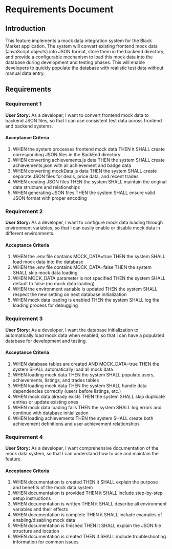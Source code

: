 # Requirements Document

## Introduction

This feature implements a mock data integration system for the Black Market application. The system will convert existing frontend mock data (JavaScript objects) into JSON format, store them in the backend directory, and provide a configurable mechanism to load this mock data into the database during development and testing phases. This will enable developers to quickly populate the database with realistic test data without manual data entry.

## Requirements

### Requirement 1

**User Story:** As a developer, I want to convert frontend mock data to backend JSON files, so that I can use consistent test data across frontend and backend systems.

#### Acceptance Criteria

1. WHEN the system processes frontend mock data THEN it SHALL create corresponding JSON files in the BackEnd directory
2. WHEN converting achievements.js data THEN the system SHALL create achievements.json with all achievement and badge data
3. WHEN converting mockData.js data THEN the system SHALL create separate JSON files for deals, price data, and recent trades
4. WHEN creating JSON files THEN the system SHALL maintain the original data structure and relationships
5. WHEN generating JSON files THEN the system SHALL ensure valid JSON format with proper encoding

### Requirement 2

**User Story:** As a developer, I want to configure mock data loading through environment variables, so that I can easily enable or disable mock data in different environments.

#### Acceptance Criteria

1. WHEN the .env file contains MOCK_DATA=true THEN the system SHALL load mock data into the database
2. WHEN the .env file contains MOCK_DATA=false THEN the system SHALL skip mock data loading
3. WHEN MOCK_DATA parameter is not specified THEN the system SHALL default to false (no mock data loading)
4. WHEN the environment variable is updated THEN the system SHALL respect the new setting on next database initialization
5. WHEN mock data loading is enabled THEN the system SHALL log the loading process for debugging

### Requirement 3

**User Story:** As a developer, I want the database initialization to automatically load mock data when enabled, so that I can have a populated database for development and testing.

#### Acceptance Criteria

1. WHEN database tables are created AND MOCK_DATA=true THEN the system SHALL automatically load all mock data
2. WHEN loading mock data THEN the system SHALL populate users, achievements, listings, and trades tables
3. WHEN loading mock data THEN the system SHALL handle data dependencies correctly (users before listings, etc.)
4. WHEN mock data already exists THEN the system SHALL skip duplicate entries or update existing ones
5. WHEN mock data loading fails THEN the system SHALL log errors and continue with database initialization
6. WHEN loading achievements THEN the system SHALL create both achievement definitions and user achievement relationships

### Requirement 4

**User Story:** As a developer, I want comprehensive documentation of the mock data system, so that I can understand how to use and maintain the feature.

#### Acceptance Criteria

1. WHEN documentation is created THEN it SHALL explain the purpose and benefits of the mock data system
2. WHEN documentation is provided THEN it SHALL include step-by-step setup instructions
3. WHEN documentation is written THEN it SHALL describe all environment variables and their effects
4. WHEN documentation is complete THEN it SHALL include examples of enabling/disabling mock data
5. WHEN documentation is finished THEN it SHALL explain the JSON file structure and location
6. WHEN documentation is created THEN it SHALL include troubleshooting information for common issues